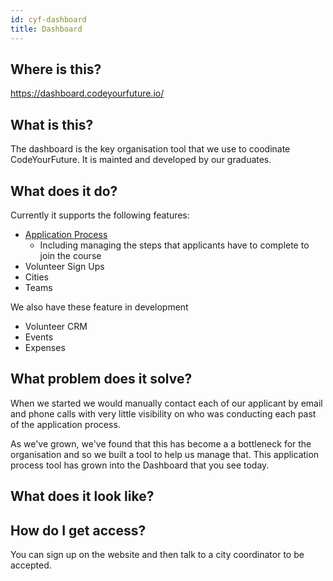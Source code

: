 ```yaml
---
id: cyf-dashboard
title: Dashboard
---
```


## Where is this?

https://dashboard.codeyourfuture.io/

## What is this?

The dashboard is the key organisation tool that we use to coodinate CodeYourFuture. It is mainted and developed by our graduates.

## What does it do?

Currently it supports the following features:

- [Application Process](volunteers/application-process.md)
  - Including managing the steps that applicants have to complete to join the course
- Volunteer Sign Ups
- Cities
- Teams

We also have these feature in development

- Volunteer CRM
- Events
- Expenses

## What problem does it solve?

When we started we would manually contact each of our applicant by email and phone calls with very little visibility on who was conducting each past of the application process.

As we've grown, we've found that this has become a a bottleneck for the organisation and so we built a tool to help us manage that. This application process tool has grown into the Dashboard that you see today.

## What does it look like?

## How do I get access?

You can sign up on the website and then talk to a city coordinator to be accepted.
